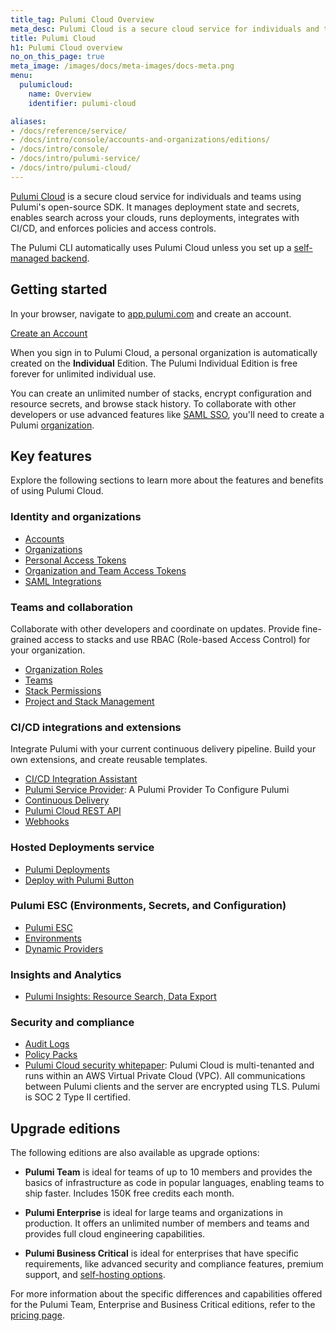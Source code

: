 ```yaml
---
title_tag: Pulumi Cloud Overview
meta_desc: Pulumi Cloud is a secure cloud service for individuals and teams using Pulumi's open-source SDK.
title: Pulumi Cloud
h1: Pulumi Cloud overview
no_on_this_page: true
meta_image: /images/docs/meta-images/docs-meta.png
menu:
  pulumicloud:
    name: Overview
    identifier: pulumi-cloud

aliases:
- /docs/reference/service/
- /docs/intro/console/accounts-and-organizations/editions/
- /docs/intro/console/
- /docs/intro/pulumi-service/
- /docs/intro/pulumi-cloud/
---
```


[Pulumi Cloud](https://app.pulumi.com) is a secure cloud service for individuals and teams using Pulumi's open-source SDK. It manages deployment state and secrets, enables search across your clouds, runs deployments, integrates with CI/CD, and enforces policies and access controls.

The Pulumi CLI automatically uses Pulumi Cloud unless you set up a [self-managed backend](/docs/concepts/state/#using-a-self-managed-backend).

## Getting started

In your browser, navigate to <a href="https://app.pulumi.com" target="_blank">app.pulumi.com</a> and create an account.

<a class="btn btn-secondary" href="https://app.pulumi.com/signup" target="_blank">Create an Account</a>

When you sign in to Pulumi Cloud, a personal organization is automatically
created on the **Individual** Edition. The Pulumi Individual Edition is free forever for unlimited individual use.

You can create an unlimited number of stacks, encrypt configuration and resource secrets, and browse stack history. To collaborate with other developers or use advanced features like [SAML SSO](/docs/pulumi-cloud/access-management/saml/), you'll need to create a Pulumi [organization](/docs/pulumi-cloud/organizations/).

## Key features

Explore the following sections to learn more about the features and benefits of using Pulumi Cloud.

### Identity and organizations

* [Accounts](/docs/pulumi-cloud/accounts/)
* [Organizations](/docs/pulumi-cloud/organizations/)
* [Personal Access Tokens](/docs/pulumi-cloud/accounts/#personal-access-tokens)
* [Organization and Team Access Tokens](/docs/pulumi-cloud/access-management/organization-access-tokens/)
* [SAML Integrations](/docs/pulumi-cloud/access-management/saml/)

### Teams and collaboration

Collaborate with other developers and coordinate on updates. Provide fine-grained access to stacks and use RBAC (Role-based Access Control) for your organization.

* [Organization Roles](/docs/pulumi-cloud/organizations#organization-roles)
* [Teams](/docs/pulumi-cloud/access-management/teams/)
* [Stack Permissions](/docs/pulumi-cloud/projects-and-stacks#stack-permissions)
* [Project and Stack Management](/docs/pulumi-cloud/projects-and-stacks/)

### CI/CD integrations and extensions

Integrate Pulumi with your current continuous delivery pipeline. Build your own extensions, and create reusable templates.

* [CI/CD Integration Assistant](/docs/pulumi-cloud/deployments/ci-cd-integration-assistant/)
* [Pulumi Service Provider](/registry/packages/pulumiservice/): A Pulumi Provider To Configure Pulumi
* [Continuous Delivery](/docs/using-pulumi/continuous-delivery/)
* [Pulumi Cloud REST API](/docs/pulumi-cloud/cloud-rest-api/)
* [Webhooks](/docs/pulumi-cloud/webhooks/)

### Hosted Deployments service

* [Pulumi Deployments](/docs/pulumi-cloud/deployments/)
* [Deploy with Pulumi Button](/docs/pulumi-cloud/pulumi-button)

### Pulumi ESC (Environments, Secrets, and Configuration)

* [Pulumi ESC](/docs/pulumi-cloud/esc/)
* [Environments](/docs/concepts/environments/)
* [Dynamic Providers](/docs/pulumi-cloud/esc/providers/)

### Insights and Analytics

* [Pulumi Insights: Resource Search, Data Export](/docs/intro/insights)

### Security and compliance

* [Audit Logs](/docs/pulumi-cloud/audit-logs/)
* [Policy Packs](/docs/using-pulumi/crossguard/configuration/)
* [Pulumi Cloud security whitepaper](/security/pulumi-cloud-security-whitepaper.pdf): Pulumi Cloud is multi-tenanted and runs within an AWS Virtual Private Cloud (VPC). All communications between Pulumi clients and the server are encrypted using TLS. Pulumi is SOC 2 Type II certified.

## Upgrade editions

The following editions are also available as upgrade options:

* **Pulumi Team** is ideal for teams of up to 10 members and provides the basics of infrastructure as code in popular languages, enabling teams to ship faster. Includes 150K free credits each month.

* **Pulumi Enterprise** is ideal for large teams and organizations in production. It offers an unlimited number of members and teams and provides full cloud engineering capabilities.

* **Pulumi Business Critical** is ideal for enterprises that have specific requirements, like advanced security and compliance features, premium support, and [self-hosting options](/docs/pulumi-cloud/self-hosted/).

For more information about the specific differences and capabilities offered for the
Pulumi Team, Enterprise and Business Critical editions, refer to the [pricing page](/pricing/).
